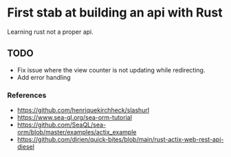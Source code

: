 # First stab at building an api with Rust
Learning rust not a proper api.

## TODO
- Fix issue where the view counter is not updating while redirecting.
- Add error handling

### References
- https://github.com/henriquekirchheck/slashurl
- https://www.sea-ql.org/sea-orm-tutorial
- https://github.com/SeaQL/sea-orm/blob/master/examples/actix_example
- https://github.com/dirien/quick-bites/blob/main/rust-actix-web-rest-api-diesel

